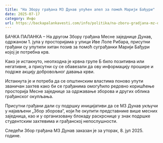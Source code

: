 ```yaml
---
title: "На Збору грађана МЗ Дунав упућен апел за помоћ Марији Бађури"
date: 2025-07-17
category: Инфо
url: https://backapalankavesti.com/info/politika/na-zboru-gradjana-mz-dunav-upucen-apel-za-pomoc-mariji-badjuri/
---
```


БАЧКА ПАЛАНКА – На другом Збору грађана Месне заједнице Дунав, одржаном 1. јула у просторијама у улици Иве Лоле Рибара, присутни грађани су упутили хитан позив за помоћ суграђанки Марији Бађури којој је потребна крв.

Како је истакнуто, неопходна је крвна групе Б било позитивна или негативне, а присутни су се обавезали да ову информацију прошире и подрже акцију добровољног давања крви.

Истакнута је и потреба да се општинским властима поново упути званичан захтев како би се грађанима омогућило редовно коришћење просторија Месне заједнице за одржавање зборова и других облика грађанског окупљања.

Присутни грађани дали су подршку иницијативи да се МЗ Дунав укључи у најављени „Збор зборова“, који ће окупити представнике више месних заједница, као и у организовану блокаду раскрснице у знак подршке студентским захтевима и грађанској непослушности.

Следећи Збор грађана МЗ Дунав заказан је за уторак, 8. јул 2025. године.
